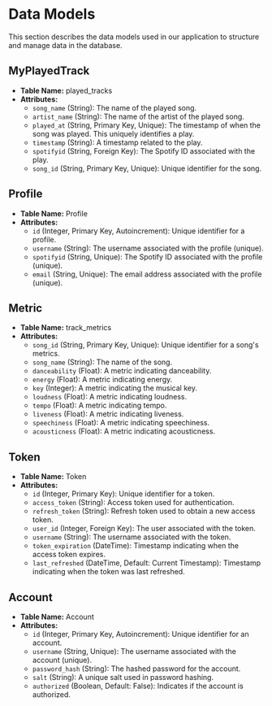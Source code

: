 # Data Models

This section describes the data models used in our application to structure and manage data in the database.

## MyPlayedTrack

- **Table Name:** played_tracks
- **Attributes:**
  - `song_name` (String): The name of the played song.
  - `artist_name` (String): The name of the artist of the played song.
  - `played_at` (String, Primary Key, Unique): The timestamp of when the song was played. This uniquely identifies a play.
  - `timestamp` (String): A timestamp related to the play.
  - `spotifyid` (String, Foreign Key): The Spotify ID associated with the play.
  - `song_id` (String, Primary Key, Unique): Unique identifier for the song.

## Profile

- **Table Name:** Profile
- **Attributes:**
  - `id` (Integer, Primary Key, Autoincrement): Unique identifier for a profile.
  - `username` (String): The username associated with the profile (unique).
  - `spotifyid` (String, Unique): The Spotify ID associated with the profile (unique).
  - `email` (String, Unique): The email address associated with the profile (unique).

## Metric

- **Table Name:** track_metrics
- **Attributes:**
  - `song_id` (String, Primary Key, Unique): Unique identifier for a song's metrics.
  - `song_name` (String): The name of the song.
  - `danceability` (Float): A metric indicating danceability.
  - `energy` (Float): A metric indicating energy.
  - `key` (Integer): A metric indicating the musical key.
  - `loudness` (Float): A metric indicating loudness.
  - `tempo` (Float): A metric indicating tempo.
  - `liveness` (Float): A metric indicating liveness.
  - `speechiness` (Float): A metric indicating speechiness.
  - `acousticness` (Float): A metric indicating acousticness.

## Token

- **Table Name:** Token
- **Attributes:**
  - `id` (Integer, Primary Key): Unique identifier for a token.
  - `access_token` (String): Access token used for authentication.
  - `refresh_token` (String): Refresh token used to obtain a new access token.
  - `user_id` (Integer, Foreign Key): The user associated with the token.
  - `username` (String): The username associated with the token.
  - `token_expiration` (DateTime): Timestamp indicating when the access token expires.
  - `last_refreshed` (DateTime, Default: Current Timestamp): Timestamp indicating when the token was last refreshed.

## Account

- **Table Name:** Account
- **Attributes:**
  - `id` (Integer, Primary Key, Autoincrement): Unique identifier for an account.
  - `username` (String, Unique): The username associated with the account (unique).
  - `password_hash` (String): The hashed password for the account.
  - `salt` (String): A unique salt used in password hashing.
  - `authorized` (Boolean, Default: False): Indicates if the account is authorized.
  
